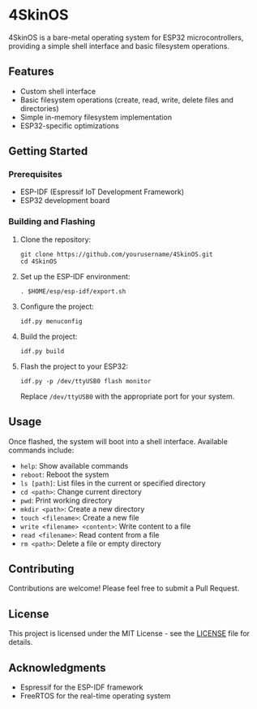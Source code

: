 # 4SkinOS

4SkinOS is a bare-metal operating system for ESP32 microcontrollers, providing a simple shell interface and basic filesystem operations.

## Features

- Custom shell interface
- Basic filesystem operations (create, read, write, delete files and directories)
- Simple in-memory filesystem implementation
- ESP32-specific optimizations

## Getting Started

### Prerequisites

- ESP-IDF (Espressif IoT Development Framework)
- ESP32 development board

### Building and Flashing

1. Clone the repository:
   ```
   git clone https://github.com/yourusername/4SkinOS.git
   cd 4SkinOS
   ```

2. Set up the ESP-IDF environment:
   ```
   . $HOME/esp/esp-idf/export.sh
   ```

3. Configure the project:
   ```
   idf.py menuconfig
   ```

4. Build the project:
   ```
   idf.py build
   ```

5. Flash the project to your ESP32:
   ```
   idf.py -p /dev/ttyUSB0 flash monitor
   ```
   Replace `/dev/ttyUSB0` with the appropriate port for your system.

## Usage

Once flashed, the system will boot into a shell interface. Available commands include:

- `help`: Show available commands
- `reboot`: Reboot the system
- `ls [path]`: List files in the current or specified directory
- `cd <path>`: Change current directory
- `pwd`: Print working directory
- `mkdir <path>`: Create a new directory
- `touch <filename>`: Create a new file
- `write <filename> <content>`: Write content to a file
- `read <filename>`: Read content from a file
- `rm <path>`: Delete a file or empty directory

## Contributing

Contributions are welcome! Please feel free to submit a Pull Request.

## License

This project is licensed under the MIT License - see the [LICENSE](LICENSE) file for details.

## Acknowledgments

- Espressif for the ESP-IDF framework
- FreeRTOS for the real-time operating system
